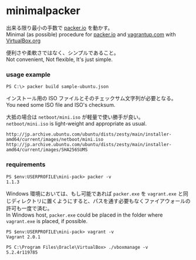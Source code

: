 # minimalpacker
出来る限り最小の手数で [packer.io](https://www.packer.io) を動かす。  
Minimal (as possible) procedure for [packer.io](https://www.packer.io) and [vagrantup.com](https://www.vagrantup.com) with [VirtualBox.org](https://www.virtualbox.org)

便利さや柔軟さではなく、シンプルであること。  
Not convenient, Not flexible, It's just simple.

### usage example
```
PS C:\> packer build sample-ubuntu.json
```
インストール用の ISO ファイルとそのチェックサム文字列が必要となる。  
You need some ISO file and ISO's checksum.

大抵の場合は `netboot/mini.iso` が軽量で使い勝手が良い。  
`netboot/mini.iso` is light-weight and appropriate as usual.
```
http://jp.archive.ubuntu.com/ubuntu/dists/zesty/main/installer-amd64/current/images/netboot/mini.iso
http://jp.archive.ubuntu.com/ubuntu/dists/zesty/main/installer-amd64/current/images/SHA256SUMS
```

### requirements
```
PS $env:USERPROFILE\mini-pack> packer -v
1.1.3
```
Windows 環境においては、もし可能であれば `packer.exe` を `vagrant.exe` と同じディレクトリに置くようにすると、パスを通す必要もなくファイアウォールの許可も一度で済む。  
In Windows host, `packer.exe` could be placed in the folder where `vagrant.exe` is placed, if possible.

```
PS $env:USERPROFILE\mini-pack> vagrant -v
Vagrant 2.0.1
```

```
PS C:\Program Files\Oracle\VirtualBox> ./vboxmanage -v
5.2.4r119785
```

